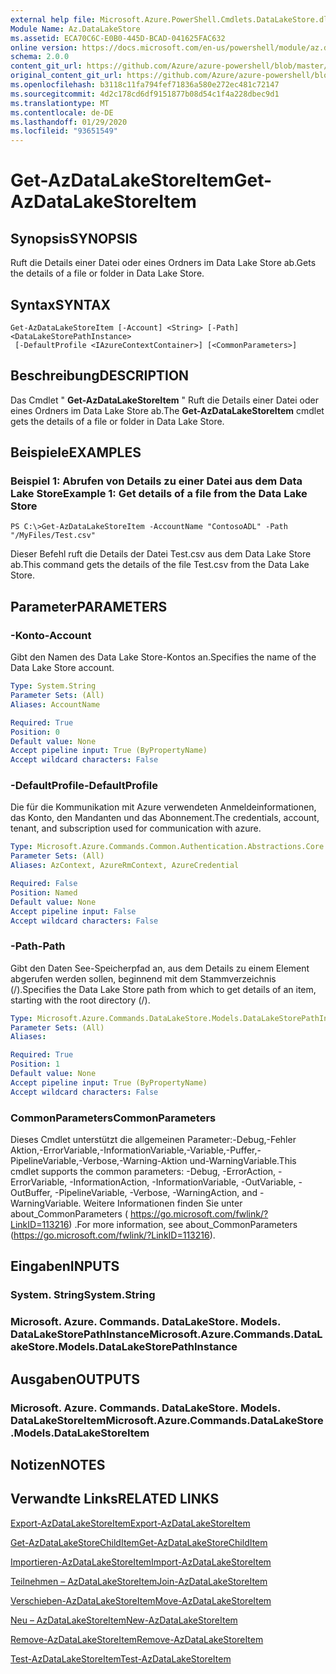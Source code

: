 ```yaml
---
external help file: Microsoft.Azure.PowerShell.Cmdlets.DataLakeStore.dll-Help.xml
Module Name: Az.DataLakeStore
ms.assetid: ECA70C6C-E0B0-445D-BCAD-041625FAC632
online version: https://docs.microsoft.com/en-us/powershell/module/az.datalakestore/get-azdatalakestoreitem
schema: 2.0.0
content_git_url: https://github.com/Azure/azure-powershell/blob/master/src/DataLakeStore/DataLakeStore/help/Get-AzDataLakeStoreItem.md
original_content_git_url: https://github.com/Azure/azure-powershell/blob/master/src/DataLakeStore/DataLakeStore/help/Get-AzDataLakeStoreItem.md
ms.openlocfilehash: b3118c11fa794fef71836a580e272ec481c72147
ms.sourcegitcommit: 4d2c178cd6df9151877b08d54c1f4a228dbec9d1
ms.translationtype: MT
ms.contentlocale: de-DE
ms.lasthandoff: 01/29/2020
ms.locfileid: "93651549"
---
```

# <span data-ttu-id="f4970-101">Get-AzDataLakeStoreItem</span><span class="sxs-lookup"><span data-stu-id="f4970-101">Get-AzDataLakeStoreItem</span></span>

## <span data-ttu-id="f4970-102">Synopsis</span><span class="sxs-lookup"><span data-stu-id="f4970-102">SYNOPSIS</span></span>
<span data-ttu-id="f4970-103">Ruft die Details einer Datei oder eines Ordners im Data Lake Store ab.</span><span class="sxs-lookup"><span data-stu-id="f4970-103">Gets the details of a file or folder in Data Lake Store.</span></span>

## <span data-ttu-id="f4970-104">Syntax</span><span class="sxs-lookup"><span data-stu-id="f4970-104">SYNTAX</span></span>

```
Get-AzDataLakeStoreItem [-Account] <String> [-Path] <DataLakeStorePathInstance>
 [-DefaultProfile <IAzureContextContainer>] [<CommonParameters>]
```

## <span data-ttu-id="f4970-105">Beschreibung</span><span class="sxs-lookup"><span data-stu-id="f4970-105">DESCRIPTION</span></span>
<span data-ttu-id="f4970-106">Das Cmdlet " **Get-AzDataLakeStoreItem** " Ruft die Details einer Datei oder eines Ordners im Data Lake Store ab.</span><span class="sxs-lookup"><span data-stu-id="f4970-106">The **Get-AzDataLakeStoreItem** cmdlet gets the details of a file or folder in Data Lake Store.</span></span>

## <span data-ttu-id="f4970-107">Beispiele</span><span class="sxs-lookup"><span data-stu-id="f4970-107">EXAMPLES</span></span>

### <span data-ttu-id="f4970-108">Beispiel 1: Abrufen von Details zu einer Datei aus dem Data Lake Store</span><span class="sxs-lookup"><span data-stu-id="f4970-108">Example 1: Get details of a file from the Data Lake Store</span></span>
```
PS C:\>Get-AzDataLakeStoreItem -AccountName "ContosoADL" -Path "/MyFiles/Test.csv"
```

<span data-ttu-id="f4970-109">Dieser Befehl ruft die Details der Datei Test.csv aus dem Data Lake Store ab.</span><span class="sxs-lookup"><span data-stu-id="f4970-109">This command gets the details of the file Test.csv from the Data Lake Store.</span></span>

## <span data-ttu-id="f4970-110">Parameter</span><span class="sxs-lookup"><span data-stu-id="f4970-110">PARAMETERS</span></span>

### <span data-ttu-id="f4970-111">-Konto</span><span class="sxs-lookup"><span data-stu-id="f4970-111">-Account</span></span>
<span data-ttu-id="f4970-112">Gibt den Namen des Data Lake Store-Kontos an.</span><span class="sxs-lookup"><span data-stu-id="f4970-112">Specifies the name of the Data Lake Store account.</span></span>

```yaml
Type: System.String
Parameter Sets: (All)
Aliases: AccountName

Required: True
Position: 0
Default value: None
Accept pipeline input: True (ByPropertyName)
Accept wildcard characters: False
```

### <span data-ttu-id="f4970-113">-DefaultProfile</span><span class="sxs-lookup"><span data-stu-id="f4970-113">-DefaultProfile</span></span>
<span data-ttu-id="f4970-114">Die für die Kommunikation mit Azure verwendeten Anmeldeinformationen, das Konto, den Mandanten und das Abonnement.</span><span class="sxs-lookup"><span data-stu-id="f4970-114">The credentials, account, tenant, and subscription used for communication with azure.</span></span>

```yaml
Type: Microsoft.Azure.Commands.Common.Authentication.Abstractions.Core.IAzureContextContainer
Parameter Sets: (All)
Aliases: AzContext, AzureRmContext, AzureCredential

Required: False
Position: Named
Default value: None
Accept pipeline input: False
Accept wildcard characters: False
```

### <span data-ttu-id="f4970-115">-Path</span><span class="sxs-lookup"><span data-stu-id="f4970-115">-Path</span></span>
<span data-ttu-id="f4970-116">Gibt den Daten See-Speicherpfad an, aus dem Details zu einem Element abgerufen werden sollen, beginnend mit dem Stammverzeichnis (/).</span><span class="sxs-lookup"><span data-stu-id="f4970-116">Specifies the Data Lake Store path from which to get details of an item, starting with the root directory (/).</span></span>

```yaml
Type: Microsoft.Azure.Commands.DataLakeStore.Models.DataLakeStorePathInstance
Parameter Sets: (All)
Aliases:

Required: True
Position: 1
Default value: None
Accept pipeline input: True (ByPropertyName)
Accept wildcard characters: False
```

### <span data-ttu-id="f4970-117">CommonParameters</span><span class="sxs-lookup"><span data-stu-id="f4970-117">CommonParameters</span></span>
<span data-ttu-id="f4970-118">Dieses Cmdlet unterstützt die allgemeinen Parameter:-Debug,-Fehler Aktion,-ErrorVariable,-InformationVariable,-Variable,-Puffer,-PipelineVariable,-Verbose,-Warning-Aktion und-WarningVariable.</span><span class="sxs-lookup"><span data-stu-id="f4970-118">This cmdlet supports the common parameters: -Debug, -ErrorAction, -ErrorVariable, -InformationAction, -InformationVariable, -OutVariable, -OutBuffer, -PipelineVariable, -Verbose, -WarningAction, and -WarningVariable.</span></span> <span data-ttu-id="f4970-119">Weitere Informationen finden Sie unter about_CommonParameters ( https://go.microsoft.com/fwlink/?LinkID=113216) .</span><span class="sxs-lookup"><span data-stu-id="f4970-119">For more information, see about_CommonParameters (https://go.microsoft.com/fwlink/?LinkID=113216).</span></span>

## <span data-ttu-id="f4970-120">Eingaben</span><span class="sxs-lookup"><span data-stu-id="f4970-120">INPUTS</span></span>

### <span data-ttu-id="f4970-121">System. String</span><span class="sxs-lookup"><span data-stu-id="f4970-121">System.String</span></span>

### <span data-ttu-id="f4970-122">Microsoft. Azure. Commands. DataLakeStore. Models. DataLakeStorePathInstance</span><span class="sxs-lookup"><span data-stu-id="f4970-122">Microsoft.Azure.Commands.DataLakeStore.Models.DataLakeStorePathInstance</span></span>

## <span data-ttu-id="f4970-123">Ausgaben</span><span class="sxs-lookup"><span data-stu-id="f4970-123">OUTPUTS</span></span>

### <span data-ttu-id="f4970-124">Microsoft. Azure. Commands. DataLakeStore. Models. DataLakeStoreItem</span><span class="sxs-lookup"><span data-stu-id="f4970-124">Microsoft.Azure.Commands.DataLakeStore.Models.DataLakeStoreItem</span></span>

## <span data-ttu-id="f4970-125">Notizen</span><span class="sxs-lookup"><span data-stu-id="f4970-125">NOTES</span></span>

## <span data-ttu-id="f4970-126">Verwandte Links</span><span class="sxs-lookup"><span data-stu-id="f4970-126">RELATED LINKS</span></span>

[<span data-ttu-id="f4970-127">Export-AzDataLakeStoreItem</span><span class="sxs-lookup"><span data-stu-id="f4970-127">Export-AzDataLakeStoreItem</span></span>](./Export-AzDataLakeStoreItem.md)

[<span data-ttu-id="f4970-128">Get-AzDataLakeStoreChildItem</span><span class="sxs-lookup"><span data-stu-id="f4970-128">Get-AzDataLakeStoreChildItem</span></span>](./Get-AzDataLakeStoreChildItem.md)

[<span data-ttu-id="f4970-129">Importieren-AzDataLakeStoreItem</span><span class="sxs-lookup"><span data-stu-id="f4970-129">Import-AzDataLakeStoreItem</span></span>](./Import-AzDataLakeStoreItem.md)

[<span data-ttu-id="f4970-130">Teilnehmen – AzDataLakeStoreItem</span><span class="sxs-lookup"><span data-stu-id="f4970-130">Join-AzDataLakeStoreItem</span></span>](./Join-AzDataLakeStoreItem.md)

[<span data-ttu-id="f4970-131">Verschieben-AzDataLakeStoreItem</span><span class="sxs-lookup"><span data-stu-id="f4970-131">Move-AzDataLakeStoreItem</span></span>](./Move-AzDataLakeStoreItem.md)

[<span data-ttu-id="f4970-132">Neu – AzDataLakeStoreItem</span><span class="sxs-lookup"><span data-stu-id="f4970-132">New-AzDataLakeStoreItem</span></span>](./New-AzDataLakeStoreItem.md)

[<span data-ttu-id="f4970-133">Remove-AzDataLakeStoreItem</span><span class="sxs-lookup"><span data-stu-id="f4970-133">Remove-AzDataLakeStoreItem</span></span>](./Remove-AzDataLakeStoreItem.md)

[<span data-ttu-id="f4970-134">Test-AzDataLakeStoreItem</span><span class="sxs-lookup"><span data-stu-id="f4970-134">Test-AzDataLakeStoreItem</span></span>](./Test-AzDataLakeStoreItem.md)


